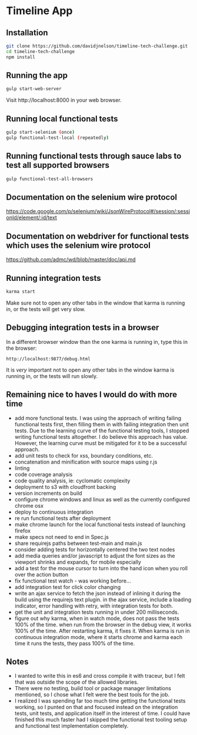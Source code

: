 # Timeline App

## Installation
```bash
git clone https://github.com/davidjnelson/timeline-tech-challenge.git
cd timeline-tech-challenge
npm install
```

## Running the app
```bash
gulp start-web-server
```

Visit http://localhost:8000 in your web browser.

## Running local functional tests
```bash
gulp start-selenium (once)
gulp functional-test-local (repeatedly)
```

## Running functional tests through sauce labs to test all supported browsers
```bash
gulp functional-test-all-browsers
```

## Documentation on the selenium wire protocol
https://code.google.com/p/selenium/wiki/JsonWireProtocol#/session/:sessionId/element/:id/text

## Documentation on webdriver for functional tests which uses the selenium wire protocol
https://github.com/admc/wd/blob/master/doc/api.md

## Running integration tests
```bash
karma start
```
Make sure not to open any other tabs in the window that karma is running in, or the tests will get very slow.

## Debugging integration tests in a browser
In a different browser window than the one karma is running in, type this in the browser:
```
http://localhost:9877/debug.html
```
It is _very_ important not to open any other tabs in the window karma is running in, or the tests will run slowly.

## Remaining nice to haves I would do with more time
- add more functional tests.  I was using the approach of writing failing functional tests first, then filling them
in with failing integration then unit tests.  Due to the learning curve of the functional testing tools, I stopped
writing functional tests altogether.  I do believe this approach has value.  However, the learning curve must be
mitigated for it to be a successful approach.
- add unit tests to check for xss, boundary conditions, etc.
- concatenation and minification with source maps using r.js
- linting
- code coverage analysis
- code quality analysis, ie: cyclomatic complexity
- deployment to s3 with cloudfront backing
- version increments on build
- configure chrome windows and linux as well as the currently configured chrome osx
- deploy to continuous integration
- re run functional tests after deployment
- make chrome launch for the local functional tests instead of launching firefox
- make specs not need to end in Spec.js
- share requirejs paths between test-main and main.js
- consider adding tests for horizontally centered the two text nodes
- add media queries and/or javascript to adjust the font sizes as the viewport shrinks and expands, for mobile especially
- add a test for the mouse cursor to turn into the hand icon when you roll over the action button
- fix functional test watch - was working before...
- add integration test for click color changing
- write an ajax service to fetch the json instead of inlining it during the build using the requirejs text plugin.
    in the ajax service, include a loading indicator, error handling with retry, with integration tests for both.
- get the unit and integration tests running in under 200 milliseconds.
- figure out why karma, when in watch mode, does not pass the tests 100% of the time.  when run from the browser in
the debug view, it works 100% of the time.  After restarting karma, it fixes it.  When karma is run in
continuous integration mode, where it starts chrome and karma each time it runs the tests, they pass 100% of the time.

## Notes
- I wanted to write this in es6 and cross compile it with traceur, but I felt that was outside the scope of the
allowed libraries.
- There were no testing, build tool or package manager limitations mentioned, so I chose what I felt were the best
tools for the job.
- I realized I was spending far too much time getting the functional tests working, so I punted on that and focused
instead on the integration tests, unit tests, and application itself in the interest of time.  I could have finished
this much faster had I skipped the functional test tooling setup and functional test implementation completely.
